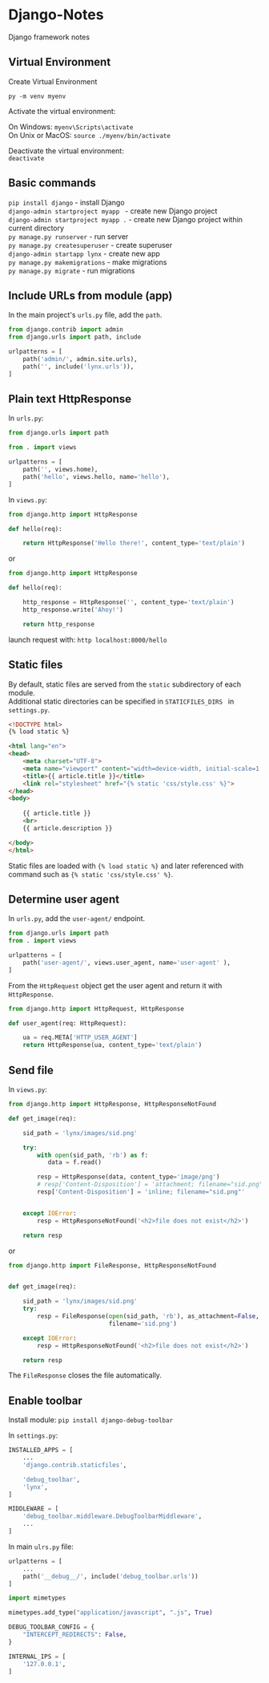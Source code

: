 # Django-Notes
Django framework notes

## Virtual Environment

Create Virtual Environment  

`py -m venv myenv`

Activate the virtual environment:  

On Windows: `myenv\Scripts\activate`  
On Unix or MacOS: `source ./myenv/bin/activate` 

Deactivate the virtual environment:    
`deactivate`

## Basic commands 

`pip install django` - install Django  
`django-admin startproject myapp ` - create new Django project  
`django-admin startproject myapp .` - create new Django project within current directory  
`py manage.py runserver` - run server  
`py manage.py createsuperuser` - create superuser  
`django-admin startapp lynx` - create new app  
`py manage.py makemigrations` - make migrations  
`py manage.py migrate` - run migrations  

## Include URLs from module (app)

In the main project's `urls.py` file, add the `path`.  

```python
from django.contrib import admin
from django.urls import path, include

urlpatterns = [
    path('admin/', admin.site.urls),
    path('', include('lynx.urls')),
]
```

## Plain text HttpResponse

In `urls.py`:  

```python
from django.urls import path

from . import views

urlpatterns = [
    path('', views.home),
    path('hello', views.hello, name='hello'),
]
```

In `views.py`:  

```python
from django.http import HttpResponse

def hello(req):

    return HttpResponse('Hello there!', content_type='text/plain')
```

or 

```python
from django.http import HttpResponse

def hello(req):

    http_response = HttpResponse('', content_type='text/plain')
    http_response.write('Ahoy!')

    return http_response
```

launch request with:  `http localhost:8000/hello`  


## Static files 

By default, static files are served from the `static` subdirectory of each module.  
Additional static directories can be specified in `STATICFILES_DIRS ` in `settings.py`.  

```html
<!DOCTYPE html>
{% load static %}

<html lang="en">
<head>
    <meta charset="UTF-8">
    <meta name="viewport" content="width=device-width, initial-scale=1.0">
    <title>{{ article.title }}</title>
    <link rel="stylesheet" href="{% static 'css/style.css' %}">
</head>
<body>
    
    {{ article.title }}
    <br>
    {{ article.description }}

</body>
</html>
```

Static files are loaded with `{% load static %}` and later referenced with command such as `{% static 'css/style.css' %}`.   




## Determine user agent 

In `urls.py`, add the `user-agent/` endpoint.  

```python
from django.urls import path
from . import views

urlpatterns = [
    path('user-agent/', views.user_agent, name='user-agent' ),
]
```

From the `HttpRequest` object get the user agent and return it with `HttpResponse`.   

```python
from django.http import HttpRequest, HttpResponse

def user_agent(req: HttpRequest):

    ua = req.META['HTTP_USER_AGENT']
    return HttpResponse(ua, content_type='text/plain')
```

## Send file 

In `views.py`:  

```python
from django.http import HttpResponse, HttpResponseNotFound

def get_image(req):

    sid_path = 'lynx/images/sid.png'

    try:
        with open(sid_path, 'rb') as f:
           data = f.read()

        resp = HttpResponse(data, content_type='image/png')
        # resp['Content-Disposition'] = 'attachment; filename="sid.png"'
        resp['Content-Disposition'] = 'inline; filename="sid.png"'


    except IOError:
        resp = HttpResponseNotFound('<h2>file does not exist</h2>')

    return resp
```

or 

```python
from django.http import FileResponse, HttpResponseNotFound


def get_image(req):

    sid_path = 'lynx/images/sid.png'
    try:
        resp = FileResponse(open(sid_path, 'rb'), as_attachment=False,
                            filename='sid.png')

    except IOError:
        resp = HttpResponseNotFound('<h2>file does not exist</h2>')

    return resp
```

The `FileResponse` closes the file automatically.  


## Enable toolbar

Install module: `pip install django-debug-toolbar`  

In `settings.py`:  

```python
INSTALLED_APPS = [
    ...
    'django.contrib.staticfiles',

    'debug_toolbar',
    'lynx',
]

MIDDLEWARE = [
    'debug_toolbar.middleware.DebugToolbarMiddleware',
    ...
]
```

In main `ulrs.py` file:  

```python
urlpatterns = [
    ...
    path('__debug__/', include('debug_toolbar.urls'))
]
```


```python
import mimetypes

mimetypes.add_type("application/javascript", ".js", True)

DEBUG_TOOLBAR_CONFIG = {
    "INTERCEPT_REDIRECTS": False,
}

INTERNAL_IPS = [
    '127.0.0.1',
]
```






